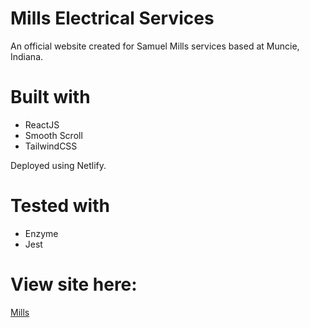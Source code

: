 # Mills Electrical Services 

An official website created for Samuel Mills services based at Muncie, Indiana. 

# Built with

- ReactJS
- Smooth Scroll
- TailwindCSS

Deployed using Netlify.

# Tested with

- Enzyme
- Jest

# View site here:

[Mills](https://mills-electrical.netlify.app/)
